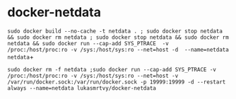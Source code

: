 # docker-netdata

`sudo docker build --no-cache -t netdata . ; sudo docker stop netdata && sudo docker rm netdata ; sudo docker stop netdata && sudo docker rm netdata && sudo docker run --cap-add SYS_PTRACE  -v /proc:/host/proc:ro -v /sys:/host/sys:ro --net=host -d  --name=netdata netdata`+



`sudo docker rm -f netdata ;sudo docker run --cap-add SYS_PTRACE -v /proc:/host/proc:ro -v /sys:/host/sys:ro --net=host -v /var/run/docker.sock:/var/run/docker.sock -p 19999:19999 -d --restart always --name=netdata lukasmrtvy/docker-netdata`




